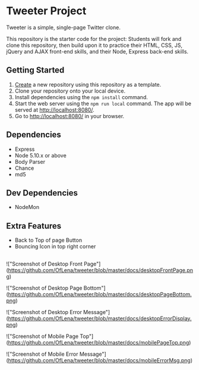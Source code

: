 # Tweeter Project

Tweeter is a simple, single-page Twitter clone.

This repository is the starter code for the project: Students will fork and clone this repository, then build upon it to practice their HTML, CSS, JS, jQuery and AJAX front-end skills, and their Node, Express back-end skills.

## Getting Started

1. [Create](https://docs.github.com/en/repositories/creating-and-managing-repositories/creating-a-repository-from-a-template) a new repository using this repository as a template.
2. Clone your repository onto your local device.
3. Install dependencies using the `npm install` command.
3. Start the web server using the `npm run local` command. The app will be served at <http://localhost:8080/>.
4. Go to <http://localhost:8080/> in your browser.

## Dependencies

- Express
- Node 5.10.x or above
- Body Parser
- Chance
- md5

## Dev Dependencies

- NodeMon

## Extra Features

- Back to Top of page Button
- Bouncing Icon in top right corner

##

!["Screenshot of Desktop Front Page"] (https://github.com/OfLena/tweeter/blob/master/docs/desktopFrontPage.png)

!["Screenshot of Desktop Page Bottom"] (https://github.com/OfLena/tweeter/blob/master/docs/desktopPageBottom.png)

!["Screenshot of Desktop Error Message"] (https://github.com/OfLena/tweeter/blob/master/docs/desktopErrorDisplay.png)

!["Screenshot of Mobile Page Top"] (https://github.com/OfLena/tweeter/blob/master/docs/mobilePageTop.png)

!["Screenshot of Mobile Error Message"] (https://github.com/OfLena/tweeter/blob/master/docs/mobileErrorMsg.png)

